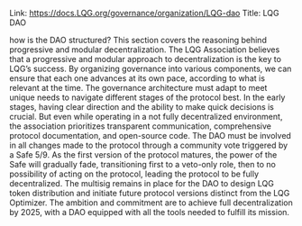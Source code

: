 Link: https://docs.LQG.org/governance/organization/LQG-dao
Title: LQG DAO

how is the DAO structured?
This section covers the reasoning behind progressive and modular decentralization.
The LQG Association believes that a progressive and modular approach to decentralization is the key to LQG’s success. By organizing governance into various components, we can ensure that each one advances at its own pace, according to what is relevant at the time. The governance architecture must adapt to meet unique needs to navigate different stages of the protocol best.
In the early stages, having clear direction and the ability to make quick decisions is crucial. But even while operating in a not fully decentralized environment, the association prioritizes transparent communication, comprehensive protocol documentation, and open-source code. The DAO must be involved in all changes made to the protocol through a community vote triggered by a Safe 5/9.
As the first version of the protocol matures, the power of the Safe will gradually fade, transitioning first to a veto-only role, then to no possibility of acting on the protocol, leading the protocol to be fully decentralized. The multisig remains in place for the DAO to design LQG token distribution and initiate future protocol versions distinct from the LQG Optimizer.
The ambition and commitment are to achieve full decentralization by 2025, with a DAO equipped with all the tools needed to fulfill its mission.
